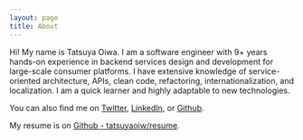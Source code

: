 ```yaml
---
layout: page
title: About
---
```


Hi! My name is Tatsuya Oiwa. I am a software engineer with 9+ years hands-on experience in backend services design and development for large-scale consumer platforms. I have extensive knowledge of service-oriented architecture, APIs, clean code, refactoring, internationalization, and localization. I am a quick learner and highly adaptable to new technologies.

You can also find me on [Twitter](https://twitter.com/tatsuyaoiw), [LinkedIn](https://www.linkedin.com/in/tatsuyaoiw), or [Github](https://github.com/tatsuyaoiw).

My resume is on [Github - tatsuyaoiw/resume](https://github.com/tatsuyaoiw/resume).

